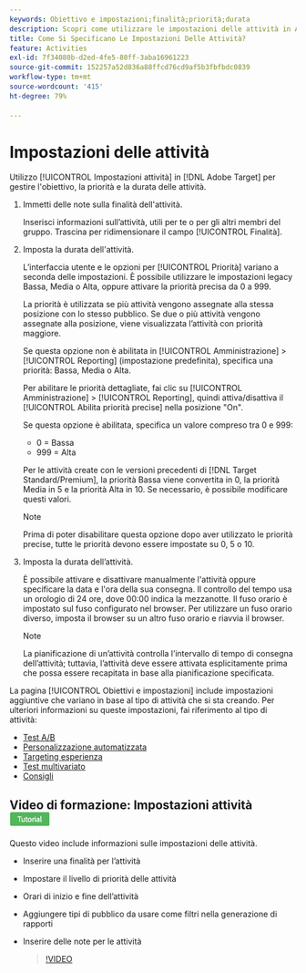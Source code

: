 ```yaml
---
keywords: Obiettivo e impostazioni;finalità;priorità;durata
description: Scopri come utilizzare le impostazioni delle attività in Adobe [!DNL Target] per gestire l'obiettivo, la priorità e la durata delle attività.
title: Come Si Specificano Le Impostazioni Delle Attività?
feature: Activities
exl-id: 7f34080b-d2ed-4fe5-80ff-3aba16961223
source-git-commit: 152257a52d836a88ffcd76cd9af5b3fbfbdc0839
workflow-type: tm+mt
source-wordcount: '415'
ht-degree: 79%

---
```


# Impostazioni delle attività

Utilizzo [!UICONTROL Impostazioni attività] in [!DNL Adobe Target] per gestire l&#39;obiettivo, la priorità e la durata delle attività.

1. Immetti delle note sulla finalità dell&#39;attività.

   Inserisci informazioni sull’attività, utili per te o per gli altri membri del gruppo. Trascina per ridimensionare il campo [!UICONTROL Finalità].
1. Imposta la durata dell&#39;attività.

   L’interfaccia utente e le opzioni per [!UICONTROL Priorità] variano a seconda delle impostazioni. È possibile utilizzare le impostazioni legacy Bassa, Media o Alta, oppure attivare la priorità precisa da 0 a 999.

   La priorità è utilizzata se più attività vengono assegnate alla stessa posizione con lo stesso pubblico. Se due o più attività vengono assegnate alla posizione, viene visualizzata l’attività con priorità maggiore.

   Se questa opzione non è abilitata in [!UICONTROL Amministrazione] > [!UICONTROL Reporting] (impostazione predefinita), specifica una priorità: Bassa, Media o Alta.

   Per abilitare le priorità dettagliate, fai clic su [!UICONTROL Amministrazione] > [!UICONTROL Reporting], quindi attiva/disattiva il [!UICONTROL Abilita priorità precise] nella posizione &quot;On&quot;.

   Se questa opzione è abilitata, specifica un valore compreso tra 0 e 999:

   * 0 = Bassa
   * 999 = Alta

   Per le attività create con le versioni precedenti di [!DNL Target Standard/Premium], la priorità Bassa viene convertita in 0, la priorità Media in 5 e la priorità Alta in 10. Se necessario, è possibile modificare questi valori.

   >[!NOTE]
   >
   >Prima di poter disabilitare questa opzione dopo aver utilizzato le priorità precise, tutte le priorità devono essere impostate su 0, 5 o 10.

1. Imposta la durata dell’attività.

   È possibile attivare e disattivare manualmente l&#39;attività oppure specificare la data e l&#39;ora della sua consegna. Il controllo del tempo usa un orologio di 24 ore, dove 00:00 indica la mezzanotte. Il fuso orario è impostato sul fuso configurato nel browser. Per utilizzare un fuso orario diverso, imposta il browser su un altro fuso orario e riavvia il browser.

   >[!NOTE]
   >
   >La pianificazione di un’attività controlla l’intervallo di tempo di consegna dell’attività; tuttavia, l’attività deve essere attivata esplicitamente prima che possa essere recapitata in base alla pianificazione specificata.

La pagina [!UICONTROL Obiettivi e impostazioni] include impostazioni aggiuntive che variano in base al tipo di attività che si sta creando. Per ulteriori informazioni su queste impostazioni, fai riferimento al tipo di attività:

* [Test A/B](/help/main/c-activities/t-test-ab/t-test-create-ab/ab-goals-and-settings.md#reference_B25389FD6F3A4989801E740364B089CC)
* [Personalizzazione automatizzata](/help/main/c-activities/t-automated-personalization/automated-personalization.md#task_8AAF837796D74CF893CA2F88BA1491C9)
* [Targeting esperienza](/help/main/c-activities/t-experience-target/t-xt-create/xt-goals-and-settings.md#reference_B25389FD6F3A4989801E740364B089CC)
* [Test multivariato](/help/main/c-activities/c-multivariate-testing/t-create-multivariate-test/goals-and-settings.md#reference_B25389FD6F3A4989801E740364B089CC)
* [Consigli](/help/main/c-recommendations/t-create-recs-activity/recs-activity-settings.md#reference_3FDA8388CEEC4159949151C1829E2FBB)

## Video di formazione: Impostazioni attività ![Badge tutorial](/help/main/assets/tutorial.png)

Questo video include informazioni sulle impostazioni delle attività.

* Inserire una finalità per l’attività
* Impostare il livello di priorità delle attività
* Orari di inizio e fine dell’attività
* Aggiungere tipi di pubblico da usare come filtri nella generazione di rapporti
* Inserire delle note per le attività

   >[!VIDEO](https://video.tv.adobe.com/v/17381)
